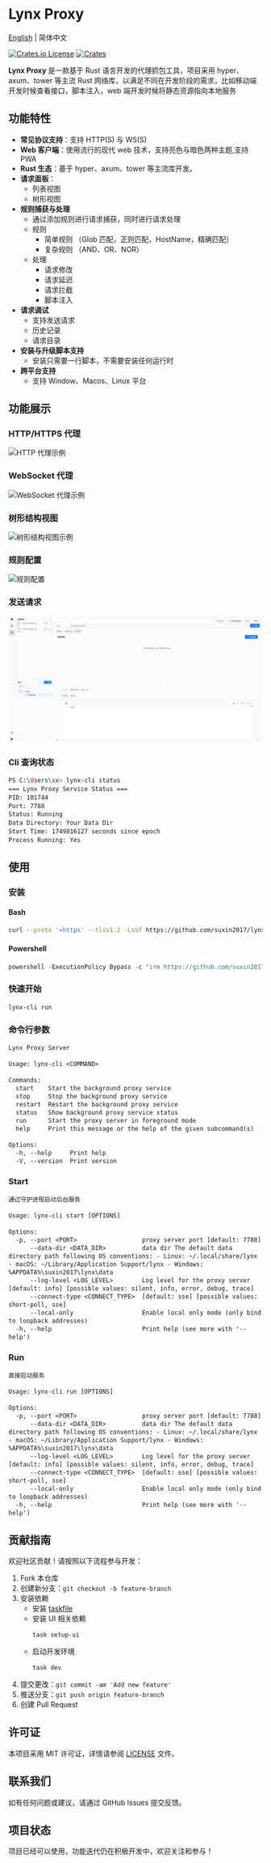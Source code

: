 # Lynx Proxy

[English](README.md) | 简体中文

[![Crates.io License](https://img.shields.io/crates/l/lynx-core)](./LICENSE)
[![Crates](https://img.shields.io/crates/v/lynx-core.svg)](https://crates.io/crates/lynx-core)

**Lynx Proxy** 是一款基于 Rust 语言开发的代理抓包工具，项目采用 hyper、axum、tower 等主流 Rust 网络库，以满足不同在开发阶段的需求，比如移动端开发时候查看接口，脚本注入，web 端开发时候将静态资源指向本地服务

## 功能特性

- **常见协议支持**：支持 HTTP(S) 与 WS(S)
- **Web 客户端**：使用流行的现代 web 技术，支持亮色与暗色两种主题,支持PWA
- **Rust 生态**：基于 hyper、axum、tower 等主流库开发。
- **请求面板**：
  - 列表视图
  - 树形视图
- **规则捕获与处理**
  - 通过添加规则进行请求捕获，同时进行请求处理
  - 规则
    - 简单规则 （Glob 匹配，正则匹配，HostName，精确匹配）
    - 复杂规则 （AND、OR、NOR）
  - 处理
    - 请求修改
    - 请求延迟
    - 请求拦截
    - 脚本注入
- **请求调试**
  - 支持发送请求
  - 历史记录
  - 请求目录
- **安装与升级脚本支持**
  - 安装只需要一行脚本，不需要安装任何运行时
- **跨平台支持**
  - 支持 Window、Macos、Linux 平台

## 功能展示

### HTTP/HTTPS 代理

![HTTP 代理示例](./images/newhttp.png)

### WebSocket 代理

![WebSocket 代理示例](./images/newws.png)

### 树形结构视图

![树形结构视图示例](./images/newtree.png)

### 规则配置

![规则配置](./images/rule.png)

### 发送请求

![api debug](./images/api_debug.png)

### Cli 查询状态

```bash
PS C:\Users\xx> lynx-cli status
=== Lynx Proxy Service Status ===
PID: 101744
Port: 7788
Status: Running
Data Directory: Your Data Dir
Start Time: 1749816127 seconds since epoch
Process Running: Yes
```


## 使用

### 安装

#### Bash
```bash
curl --proto '=https' --tlsv1.2 -LsSf https://github.com/suxin2017/lynx-server/releases/latest/download/lynx-cli-installer.sh | sh
```

#### Powershell 

```powershell
powershell -ExecutionPolicy Bypass -c "irm https://github.com/suxin2017/lynx-server/releases/latest/download/lynx-cli-installer.ps1 | iex"
```

### 快速开始

```bash
lynx-cli run
```

### 命令行参数

```
Lynx Proxy Server

Usage: lynx-cli <COMMAND>

Commands:
  start    Start the background proxy service
  stop     Stop the background proxy service
  restart  Restart the background proxy service
  status   Show background proxy service status
  run      Start the proxy server in foreground mode
  help     Print this message or the help of the given subcommand(s)

Options:
  -h, --help     Print help
  -V, --version  Print version
```

### Start
```
通过守护进程启动后台服务

Usage: lynx-cli start [OPTIONS]

Options:
  -p, --port <PORT>                  proxy server port [default: 7788]
      --data-dir <DATA_DIR>          data dir The default data directory path following OS conventions: - Linux: ~/.local/share/lynx - macOS: ~/Library/Application Support/lynx - Windows: %APPDATA%\suxin2017\lynx\data
      --log-level <LOG_LEVEL>        Log level for the proxy server [default: info] [possible values: silent, info, error, debug, trace]
      --connect-type <CONNECT_TYPE>  [default: sse] [possible values: short-poll, sse]
      --local-only                   Enable local only mode (only bind to loopback addresses)
  -h, --help                         Print help (see more with '--help')
```

### Run
```
直接启动服务

Usage: lynx-cli run [OPTIONS]

Options:
  -p, --port <PORT>                  proxy server port [default: 7788]
      --data-dir <DATA_DIR>          data dir The default data directory path following OS conventions: - Linux: ~/.local/share/lynx - macOS: ~/Library/Application Support/lynx - Windows: %APPDATA%\suxin2017\lynx\data
      --log-level <LOG_LEVEL>        Log level for the proxy server [default: info] [possible values: silent, info, error, debug, trace]
      --connect-type <CONNECT_TYPE>  [default: sse] [possible values: short-poll, sse]
      --local-only                   Enable local only mode (only bind to loopback addresses)
  -h, --help                         Print help (see more with '--help')
```
## 贡献指南

欢迎社区贡献！请按照以下流程参与开发：

1. Fork 本仓库
2. 创建新分支：`git checkout -b feature-branch`
3. 安装依赖
   - 安装 [taskfile](https://taskfile.dev/)
   - 安装 UI 相关依赖
     ```bash
     task setup-ui
     ```
   - 启动开发环境
     ```bash
     task dev
     ```
4. 提交更改：`git commit -am 'Add new feature'`
5. 推送分支：`git push origin feature-branch`
6. 创建 Pull Request

## 许可证

本项目采用 MIT 许可证，详情请参阅 [LICENSE](LICENSE) 文件。

## 联系我们

如有任何问题或建议，请通过 GitHub Issues 提交反馈。

## 项目状态

项目已经可以使用，功能迭代仍在积极开发中，欢迎关注和参与！

